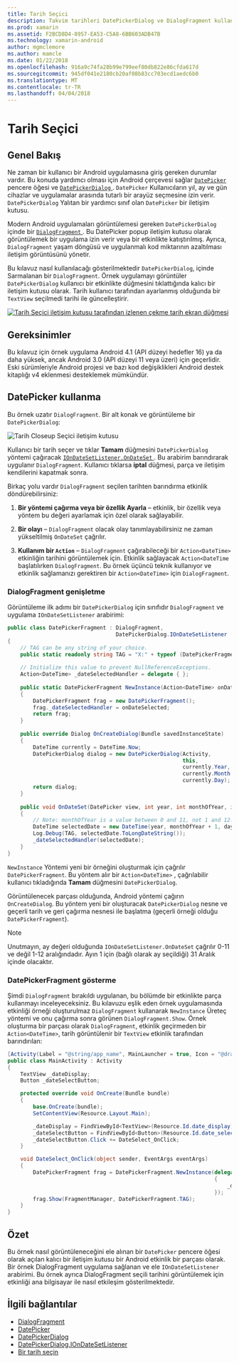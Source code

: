 ```yaml
---
title: Tarih Seçici
description: Takvim tarihleri DatePickerDialog ve DialogFragment kullanarak seçme
ms.prod: xamarin
ms.assetid: F2BCD8D4-8957-EA53-C5A8-6BB603ADB47B
ms.technology: xamarin-android
author: mgmclemore
ms.author: mamcle
ms.date: 01/22/2018
ms.openlocfilehash: 916a9c74fa28b99e799eef80db822e86cfda617d
ms.sourcegitcommit: 945df041e2180cb20af08b83cc703ecd1aedc6b0
ms.translationtype: MT
ms.contentlocale: tr-TR
ms.lasthandoff: 04/04/2018
---
```

# <a name="date-picker"></a>Tarih Seçici

## <a name="overview"></a>Genel Bakış

Ne zaman bir kullanıcı bir Android uygulamasına giriş gereken durumlar vardır. Bu konuda yardımcı olması için Android çerçevesi sağlar [ `DatePicker` ](https://developer.xamarin.com/api/type/Android.Widget.DatePicker/) pencere öğesi ve [ `DatePickerDialog` ](https://developer.xamarin.com/api/type/Android.App.DatePickerDialog/) . `DatePicker` Kullanıcıların yıl, ay ve gün cihazlar ve uygulamalar arasında tutarlı bir arayüz seçmesine izin verir. `DatePickerDialog` Yalıtan bir yardımcı sınıf olan `DatePicker` bir iletişim kutusu.

Modern Android uygulamaları görüntülemesi gereken `DatePickerDialog` içinde bir [ `DialogFragment` ](https://developer.xamarin.com/api/type/Android.App.DialogFragment/). Bu DatePicker popup iletişim kutusu olarak görüntülemek bir uygulama izin verir veya bir etkinlikte katıştırılmış. Ayrıca, `DialogFragment` yaşam döngüsü ve uygulanmalı kod miktarının azaltılması iletişim görüntüsünü yönetir.

Bu kılavuz nasıl kullanılacağı gösterilmektedir `DatePickerDialog`, içinde Sarmalanan bir `DialogFragment`. Örnek uygulamayı görüntüler `DatePickerDialog` kullanıcı bir etkinlikte düğmesini tıklattığında kalıcı bir iletişim kutusu olarak. Tarih kullanıcı tarafından ayarlanmış olduğunda bir `TextView` seçilmedi tarihi ile güncelleştirir.

[![Tarih Seçici iletişim kutusu tarafından izlenen çekme tarih ekran düğmesi](date-picker-images/image-01-sml.png)](date-picker-images/image-01.png#lightbox)

## <a name="requirements"></a>Gereksinimler

Bu kılavuz için örnek uygulama Android 4.1 (API düzeyi hedefler
16) ya da daha yüksek, ancak Android 3.0 (API düzeyi 11 veya üzeri) için geçerlidir. Eski sürümleriyle Android projesi ve bazı kod değişiklikleri Android destek kitaplığı v4 eklenmesi desteklemek mümkündür.

## <a name="using-the-datepicker"></a>DatePicker kullanma

Bu örnek uzatır `DialogFragment`. Bir alt konak ve görüntüleme bir `DatePickerDialog`:

![Tarih Closeup Seçici iletişim kutusu](date-picker-images/image-02.png)

Kullanıcı bir tarih seçer ve tıklar **Tamam** düğmesini `DatePickerDialog` yöntemi çağıracak [ `IOnDateSetListener.OnDateSet` ](https://developer.xamarin.com/api/member/Android.App.DatePickerDialog+IOnDateSetListener.OnDateSet/p/Android.Widget.DatePicker/System.Int32/System.Int32/System.Int32/).
Bu arabirim barındırarak uygulanır `DialogFragment`. Kullanıcı tıklarsa **iptal** düğmesi, parça ve iletişim kendilerini kapatmak sonra.

Birkaç yolu vardır `DialogFragment` seçilen tarihten barındırma etkinlik döndürebilirsiniz:

1. **Bir yöntemi çağırma veya bir özellik Ayarla** &ndash; etkinlik, bir özellik veya yöntem bu değeri ayarlamak için özel olarak sağlayabilir.

2. **Bir olayı** &ndash; `DialogFragment` olacak olay tanımlayabilirsiniz ne zaman yükseltilmiş `OnDateSet` çağrılır.

3. **Kullanım bir `Action`**  &ndash; `DialogFragment` çağırabileceği bir `Action<DateTime>` etkinliğin tarihini görüntülemek için. Etkinlik sağlayacak `Action<DateTime` başlatılırken `DialogFragment`. Bu örnek üçüncü teknik kullanıyor ve etkinlik sağlamanızı gerektiren bir `Action<DateTime>` için `DialogFragment`.



### <a name="extending-dialogfragment"></a>DialogFragment genişletme

Görüntüleme ilk adımı bir `DatePickerDialog` için sınıfıdır `DialogFragment` ve uygulama `IOnDateSetListener` arabirimi:

```csharp
public class DatePickerFragment : DialogFragment, 
                                  DatePickerDialog.IOnDateSetListener
{
    // TAG can be any string of your choice.
    public static readonly string TAG = "X:" + typeof (DatePickerFragment).Name.ToUpper();
    
    // Initialize this value to prevent NullReferenceExceptions.
    Action<DateTime> _dateSelectedHandler = delegate { };
    
    public static DatePickerFragment NewInstance(Action<DateTime> onDateSelected)
    {
        DatePickerFragment frag = new DatePickerFragment();
        frag._dateSelectedHandler = onDateSelected;
        return frag;
    }
    
    public override Dialog OnCreateDialog(Bundle savedInstanceState)
    {
        DateTime currently = DateTime.Now;
        DatePickerDialog dialog = new DatePickerDialog(Activity, 
                                                       this, 
                                                       currently.Year, 
                                                       currently.Month - 1,
                                                       currently.Day);
        return dialog;
    }
    
    public void OnDateSet(DatePicker view, int year, int monthOfYear, int dayOfMonth)
    {
        // Note: monthOfYear is a value between 0 and 11, not 1 and 12!
        DateTime selectedDate = new DateTime(year, monthOfYear + 1, dayOfMonth);
        Log.Debug(TAG, selectedDate.ToLongDateString());
        _dateSelectedHandler(selectedDate);
    }
}
```

`NewInstance` Yöntemi yeni bir örneğini oluşturmak için çağrılır `DatePickerFragment`. Bu yöntem alır bir `Action<DateTime>` , çağrılabilir kullanıcı tıkladığında **Tamam** düğmesini `DatePickerDialog`.

Görüntülenecek parçası olduğunda, Android yöntemi çağırın `OnCreateDialog`. Bu yöntem yeni bir oluşturacak `DatePickerDialog` nesne ve geçerli tarih ve geri çağırma nesnesi ile başlatma (geçerli örneği olduğu `DatePickerFragment`).


> [!NOTE]
> Unutmayın, ay değeri olduğunda `IOnDateSetListener.OnDateSet` çağrılır 0-11 ve değil 1-12 aralığındadır. Ayın 1 için (bağlı olarak ay seçildiği) 31 Aralık içinde olacaktır.



### <a name="showing-the-datepickerfragment"></a>DatePickerFragment gösterme

Şimdi `DialogFragment` bırakıldı uygulanan, bu bölümde bir etkinlikte parça kullanmayı inceleyeceksiniz. Bu kılavuzu eşlik eden örnek uygulamasında etkinliği örneği oluşturulmaz `DialogFragment` kullanarak `NewInstance` Üreteç yöntemi ve onu çağırma sonra görünen `DialogFragment.Show`. Örnek oluşturma bir parçası olarak `DialogFragment`, etkinlik geçirmeden bir `Action<DateTime>`, tarih görüntülenir bir `TextView` etkinlik tarafından barındırılan:

```csharp
[Activity(Label = "@string/app_name", MainLauncher = true, Icon = "@drawable/icon")]
public class MainActivity : Activity
{
    TextView _dateDisplay;
    Button _dateSelectButton;

    protected override void OnCreate(Bundle bundle)
    {
        base.OnCreate(bundle);
        SetContentView(Resource.Layout.Main);

        _dateDisplay = FindViewById<TextView>(Resource.Id.date_display);
        _dateSelectButton = FindViewById<Button>(Resource.Id.date_select_button);
        _dateSelectButton.Click += DateSelect_OnClick;
    }

    void DateSelect_OnClick(object sender, EventArgs eventArgs)
    {
        DatePickerFragment frag = DatePickerFragment.NewInstance(delegate(DateTime time)
                                                                 {
                                                                     _dateDisplay.Text = time.ToLongDateString();
                                                                 });
        frag.Show(FragmentManager, DatePickerFragment.TAG);
    }
}
```


## <a name="summary"></a>Özet

Bu örnek nasıl görüntüleneceğini ele alınan bir `DatePicker` pencere öğesi olarak açılan kalıcı bir iletişim kutusu bir Android etkinlik bir parçası olarak. Bir örnek DialogFragment uygulama sağlanan ve ele `IOnDateSetListener` arabirimi. Bu örnek ayrıca DialogFragment seçili tarihini görüntülemek için etkinliği ana bilgisayar ile nasıl etkileşim gösterilmektedir.


## <a name="related-links"></a>İlgili bağlantılar

- [DialogFragment](https://developer.xamarin.com/api/type/Android.App.DialogFragment/)
- [DatePicker](https://developer.xamarin.com/api/type/Android.Widget.DatePicker/)
- [DatePickerDialog](https://developer.xamarin.com/api/type/Android.App.DatePickerDialog/)
- [DatePickerDialog.IOnDateSetListener](https://developer.xamarin.com/api/type/Android.App.DatePickerDialog+IOnDateSetListener/)
- [Bir tarih seçin](https://github.com/xamarinhttps://developer.xamarin.com/recipes/tree/master/android/controls/datepicker/select_a_date)
